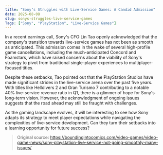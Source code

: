 ```yaml
---
title: "Sony's Struggles with Live-Service Games: A Candid Admission"
date: 2025-08-08
slug: sonys-struggles-live-service-games
Tags: ["Sony", "PlayStation", "Live-Service Games"]
---
```

In a recent earnings call, Sony's CFO Lin Tao openly acknowledged that the company's transition towards live-service games has not been as smooth as anticipated. This admission comes in the wake of several high-profile game cancellations, including the much-anticipated Concord and Foamstars, which have raised concerns about the viability of Sony's strategy to pivot from traditional single-player experiences to multiplayer-focused titles.

Despite these setbacks, Tao pointed out that the PlayStation Studios have made significant strides in the live-service arena over the past five years. With titles like Helldivers 2 and Gran Turismo 7 contributing to a notable 40% live-service revenue ratio in Q1, there is a glimmer of hope for Sony's long-term vision. However, the acknowledgment of ongoing issues suggests that the road ahead may still be fraught with challenges.

As the gaming landscape evolves, it will be interesting to see how Sony adapts its strategy to meet player expectations while navigating the complexities of live-service development. Can they turn their setbacks into a learning opportunity for future success?
> Original source: https://boundingintocomics.com/video-games/video-game-news/sony-playstation-live-service-not-going-smoothly-many-issues/